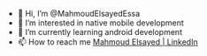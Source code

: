- 👋 Hi, I’m @MahmoudElsayedEssa
- 👀 I’m interested in native mobile development
- 🌱 I’m currently learning android development
- 📫 How to reach me [Mahmoud Elsayed | LinkedIn](https://www.linkedin.com/in/mahmoud-elsayed-675b20194/)

<!---
MahmoudElsayedEssa/MahmoudElsayedEssa is a ✨ special ✨ repository because its `README.md` (this file) appears on your GitHub profile.
You can click the Preview link to take a look at your changes.
--->
